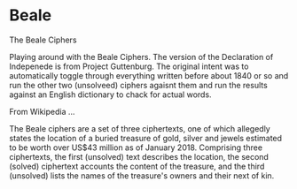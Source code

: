 # Beale
The Beale Ciphers

Playing around with the Beale Ciphers. The version of the Declaration of Indepenede is from Project Guttenburg. The original intent was to automatically toggle through everything written before about 1840 or so and run the other two (unsolveed) ciphers agaisnt them and run the results against an English dictionary to chack for actual words.

From Wikipedia ...

The Beale ciphers are a set of three ciphertexts, one of which allegedly states the location of a buried treasure of gold, silver and jewels estimated to be worth over US$43 million as of January 2018. Comprising three ciphertexts, the first (unsolved) text describes the location, the second (solved) ciphertext accounts the content of the treasure, and the third (unsolved) lists the names of the treasure's owners and their next of kin. 